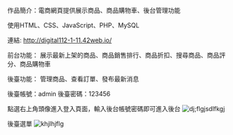 作品簡介：電商網頁提供展示商品、商品購物車、後台管理功能

使用HTML、CSS、JavaScript、PHP、MySQL

連結: http://digital112-1-11.42web.io/

前台功能：
展示最新上架的商品、商品銷售排行、商品折扣、搜尋商品、商品評分、商品購物車

後臺功能：
管理商品、查看訂單、發布最新消息

後臺帳號：admin
後臺密碼：123456




點選右上角頭像進入登入頁面，輸入後台帳號密碼即可進入後台
![dj;flgjsdlfkgj](https://github.com/f9471206/gamebox-porject/assets/143894971/41d5ac39-2e26-4e73-b28f-b49effd2d649)

後臺選單
![khjlhjflg](https://github.com/f9471206/gamebox-porject/assets/143894971/50d16c54-c9fb-477a-82c8-9ca45afce739)




